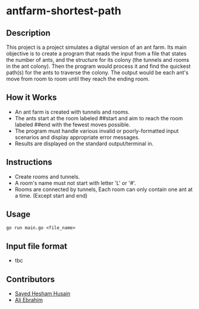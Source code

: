 # antfarm-shortest-path
## Description

This project is a project simulates a digital version of an ant farm. Its main objective is to create a program that reads the input from a file that states the number of ants, and the structure for its colony (the tunnels and rooms in the ant colony). Then the program would process it and find the quickest path(s) for the ants to traverse the colony. The output would be each ant's move from room to room until they reach the ending room.

## How it Works
- An ant farm is created with tunnels and rooms.
- The ants start at the room labeled ##start and aim to reach the room labeled ##end with the fewest moves possible.
- The program must handle various invalid or poorly-formatted input scenarios and display appropriate error messages.
- Results are displayed on the standard output/terminal in.

## Instructions
- Create rooms and tunnels.
- A room's name must not start with letter 'L' or '#'.
- Rooms are connected by tunnels, Each room can only contain one ant at a time. (Except start and end)

## Usage
```
go run main.go <file_name>
```

## Input file format
- tbc

## Contributors
- [Sayed Hesham Husain](https://github.com/heshamalmosawi)
- [Ali Ebrahim](https://github.com/alikebrahim)
